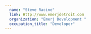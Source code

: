 ```yaml
---
  name: "Steve Racine"
  link: Http://www.emerjdetroit.com
  organization: "Emerj Development "
  occupation_title: "Developer"
---
```

